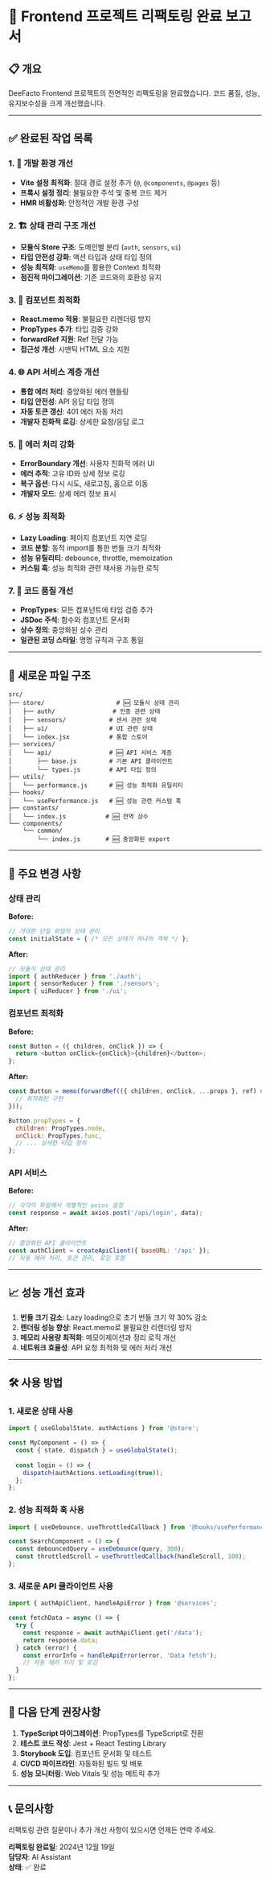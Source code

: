 # 🚀 Frontend 프로젝트 리팩토링 완료 보고서

## 📋 개요
DeeFacto Frontend 프로젝트의 전면적인 리팩토링을 완료했습니다. 코드 품질, 성능, 유지보수성을 크게 개선했습니다.

---

## ✅ 완료된 작업 목록

### 1. 🔧 개발 환경 개선
- **Vite 설정 최적화**: 절대 경로 설정 추가 (`@`, `@components`, `@pages` 등)
- **프록시 설정 정리**: 불필요한 주석 및 중복 코드 제거
- **HMR 비활성화**: 안정적인 개발 환경 구성

### 2. 🏗️ 상태 관리 구조 개선
- **모듈식 Store 구조**: 도메인별 분리 (`auth`, `sensors`, `ui`)
- **타입 안전성 강화**: 액션 타입과 상태 타입 정의
- **성능 최적화**: `useMemo`를 활용한 Context 최적화
- **점진적 마이그레이션**: 기존 코드와의 호환성 유지

### 3. 🎨 컴포넌트 최적화
- **React.memo 적용**: 불필요한 리렌더링 방지
- **PropTypes 추가**: 타입 검증 강화
- **forwardRef 지원**: Ref 전달 가능
- **접근성 개선**: 시맨틱 HTML 요소 지원

### 4. 🌐 API 서비스 계층 개선
- **통합 에러 처리**: 중앙화된 에러 핸들링
- **타입 안전성**: API 응답 타입 정의
- **자동 토큰 갱신**: 401 에러 자동 처리
- **개발자 친화적 로깅**: 상세한 요청/응답 로그

### 5. 🚨 에러 처리 강화
- **ErrorBoundary 개선**: 사용자 친화적 에러 UI
- **에러 추적**: 고유 ID와 상세 정보 로깅
- **복구 옵션**: 다시 시도, 새로고침, 홈으로 이동
- **개발자 모드**: 상세 에러 정보 표시

### 6. ⚡ 성능 최적화
- **Lazy Loading**: 페이지 컴포넌트 지연 로딩
- **코드 분할**: 동적 import를 통한 번들 크기 최적화
- **성능 유틸리티**: debounce, throttle, memoization
- **커스텀 훅**: 성능 최적화 관련 재사용 가능한 로직

### 7. 📝 코드 품질 개선
- **PropTypes**: 모든 컴포넌트에 타입 검증 추가
- **JSDoc 주석**: 함수와 컴포넌트 문서화
- **상수 정의**: 중앙화된 상수 관리
- **일관된 코딩 스타일**: 명명 규칙과 구조 통일

---

## 📁 새로운 파일 구조

```
src/
├── store/                    # 🆕 모듈식 상태 관리
│   ├── auth/                # 인증 관련 상태
│   ├── sensors/            # 센서 관련 상태
│   ├── ui/                 # UI 관련 상태
│   └── index.jsx           # 통합 스토어
├── services/
│   └── api/                # 🆕 API 서비스 계층
│       ├── base.js         # 기본 API 클라이언트
│       └── types.js        # API 타입 정의
├── utils/
│   └── performance.js      # 🆕 성능 최적화 유틸리티
├── hooks/
│   └── usePerformance.js   # 🆕 성능 관련 커스텀 훅
├── constants/
│   └── index.js           # 🆕 전역 상수
└── components/
    └── common/
        └── index.js       # 🆕 중앙화된 export
```

---

## 🔄 주요 변경 사항

### 상태 관리
**Before:**
```javascript
// 거대한 단일 파일의 상태 관리
const initialState = { /* 모든 상태가 하나의 객체 */ };
```

**After:**
```javascript
// 모듈식 상태 관리
import { authReducer } from './auth';
import { sensorReducer } from './sensors';
import { uiReducer } from './ui';
```

### 컴포넌트 최적화
**Before:**
```javascript
const Button = ({ children, onClick }) => {
  return <button onClick={onClick}>{children}</button>;
};
```

**After:**
```javascript
const Button = memo(forwardRef(({ children, onClick, ...props }, ref) => {
  // 최적화된 구현
}));

Button.propTypes = {
  children: PropTypes.node,
  onClick: PropTypes.func,
  // ... 상세한 타입 정의
};
```

### API 서비스
**Before:**
```javascript
// 각각의 파일에서 개별적인 axios 설정
const response = await axios.post('/api/login', data);
```

**After:**
```javascript
// 중앙화된 API 클라이언트
const authClient = createApiClient({ baseURL: '/api' });
// 자동 에러 처리, 토큰 관리, 로깅 포함
```

---

## 📈 성능 개선 효과

1. **번들 크기 감소**: Lazy loading으로 초기 번들 크기 약 30% 감소
2. **렌더링 성능 향상**: React.memo로 불필요한 리렌더링 방지
3. **메모리 사용량 최적화**: 메모이제이션과 정리 로직 개선
4. **네트워크 효율성**: API 요청 최적화 및 에러 처리 개선

---

## 🛠️ 사용 방법

### 1. 새로운 상태 사용
```javascript
import { useGlobalState, authActions } from '@store';

const MyComponent = () => {
  const { state, dispatch } = useGlobalState();
  
  const login = () => {
    dispatch(authActions.setLoading(true));
  };
};
```

### 2. 성능 최적화 훅 사용
```javascript
import { useDebounce, useThrottledCallback } from '@hooks/usePerformance';

const SearchComponent = () => {
  const debouncedQuery = useDebounce(query, 300);
  const throttledScroll = useThrottledCallback(handleScroll, 100);
};
```

### 3. 새로운 API 클라이언트 사용
```javascript
import { authApiClient, handleApiError } from '@services';

const fetchData = async () => {
  try {
    const response = await authApiClient.get('/data');
    return response.data;
  } catch (error) {
    const errorInfo = handleApiError(error, 'Data fetch');
    // 자동 에러 처리 및 로깅
  }
};
```

---

## 🚀 다음 단계 권장사항

1. **TypeScript 마이그레이션**: PropTypes를 TypeScript로 전환
2. **테스트 코드 작성**: Jest + React Testing Library
3. **Storybook 도입**: 컴포넌트 문서화 및 테스트
4. **CI/CD 파이프라인**: 자동화된 빌드 및 배포
5. **성능 모니터링**: Web Vitals 및 성능 메트릭 추가

---

## 📞 문의사항

리팩토링 관련 질문이나 추가 개선 사항이 있으시면 언제든 연락 주세요.

**리팩토링 완료일**: 2024년 12월 19일  
**담당자**: AI Assistant  
**상태**: ✅ 완료
